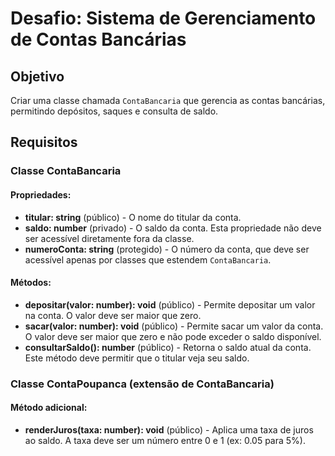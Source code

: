 
# Desafio: Sistema de Gerenciamento de Contas Bancárias

## Objetivo
Criar uma classe chamada `ContaBancaria` que gerencia as contas bancárias, permitindo depósitos, saques e consulta de saldo.

## Requisitos

### Classe ContaBancaria

#### Propriedades:

- **titular: string** (público) - O nome do titular da conta.
- **saldo: number** (privado) - O saldo da conta. Esta propriedade não deve ser acessível diretamente fora da classe.
- **numeroConta: string** (protegido) - O número da conta, que deve ser acessível apenas por classes que estendem `ContaBancaria`.

#### Métodos:

- **depositar(valor: number): void** (público) - Permite depositar um valor na conta. O valor deve ser maior que zero.
- **sacar(valor: number): void** (público) - Permite sacar um valor da conta. O valor deve ser maior que zero e não pode exceder o saldo disponível.
- **consultarSaldo(): number** (público) - Retorna o saldo atual da conta. Este método deve permitir que o titular veja seu saldo.

### Classe ContaPoupanca (extensão de ContaBancaria)

#### Método adicional:

- **renderJuros(taxa: number): void** (público) - Aplica uma taxa de juros ao saldo. A taxa deve ser um número entre 0 e 1 (ex: 0.05 para 5%).
